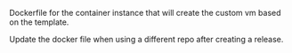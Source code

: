Dockerfile for the container instance that will create the custom vm based on the template.  

Update the docker file when using a different repo after creating a release.